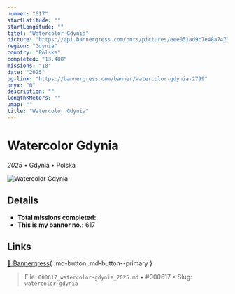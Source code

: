 ```yaml
---
nummer: "617"
startLatitude: ""
startLongitude: ""
titel: "Watercolor Gdynia"
picture: "https://api.bannergress.com/bnrs/pictures/eee051ad9c7e48a747300f104a5ef880"
region: "Gdynia"
country: "Polska"
completed: "13.488"
missions: "18"
date: "2025"
bg-link: "https://bannergress.com/banner/watercolor-gdynia-2799"
onyx: "0"
description: ""
lengthKMeters: ""
umap: ""
title: "Watercolor Gdynia"
---
```

# Watercolor Gdynia

*2025* • Gdynia • Polska

![Watercolor Gdynia](https://api.bannergress.com/bnrs/pictures/eee051ad9c7e48a747300f104a5ef880)

## Details


- **Total missions completed:** 
- **This is my banner no.:** 617




## Links
[🔗 Bannergress](https://bannergress.com/banner/watercolor-gdynia-2799){ .md-button .md-button--primary }



> File: `000617_watercolor-gdynia_2025.md` • #000617 • Slug: `watercolor-gdynia`

